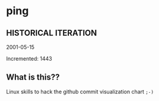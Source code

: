 # ping

## HISTORICAL ITERATION
2001-05-15

Incremented: 1443

## What is this?? 
Linux skills to hack the github commit visualization chart `;-)`

